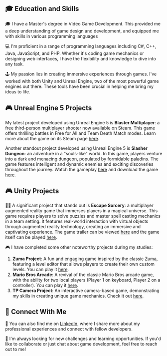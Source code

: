 <h2>🎓 Education and Skills</h2>

<p>🎓 I have a Master's degree in Video Game Development. This provided me a deep understanding of game design and development, and equipped me with skills in various programming languages </p>

<p>💻 I'm proficient in a range of programming languages including C#, C++, Java, JavaScript, and PHP. Whether it's coding game mechanics or designing web interfaces, I have the flexibility and knowledge to dive into any task.</p>

<p>🕹️ My passion lies in creating immersive experiences through games. I've worked with both Unity and Unreal Engine, two of the most powerful game engines out there. These tools have been crucial in helping me bring my ideas to life.</p>

<h2>🎮 Unreal Engine 5 Projects</h2>

<p>My latest project developed using Unreal Engine 5 is <strong>Blaster Multiplayer</strong>: a free third-person multiplayer shooter now available on Steam. This game offers thrilling battles in Free for All and Team Death Match modes. Learn more about the game on its Steam page <a href="https://store.steampowered.com/app/2731180/Blaster_Multiplayer">here</a>.</p>

<p>Another standout project developed using Unreal Engine 5 is <strong>Slasher Dungeon</strong>: an adventure in a "souls-like" world. In this game, players venture into a dark and menacing dungeon, populated by formidable paladins. The game features intelligent and dynamic enemies and exciting discoveries throughout the journey. Watch the gameplay <a href="https://www.youtube.com/watch?v=mmzsp2Chldw">here</a> and download the game <a href="https://mega.nz/file/lFZCCbzT#hu29r5Q5QZyIVWY0k5y6RYZ9-436fu-XoygpVVij9Yo">here</a>.</p>

<h2>🎮 Unity Projects</h2>

<p>🧙‍♂️ A significant project that stands out is <strong>Escape Sorcery</strong>: a multiplayer augmented reality game that immerses players in a magical universe. This game requires players to solve puzzles and master spell casting mechanics in a team setting. It features real-world interaction with virtual objects through augmented reality technology, creating an immersive and captivating experience. The game trailer can be viewed <a href="https://www.youtube.com/watch?v=Iiueq3NH5Uc">here</a> and the game itself can be played <a href="https://esiee-it-gaming.itch.io/2023-escape-sorcery-esiee-it-gaming">here</a>.</p>
<p>🎮 I have completed some other noteworthy projects during my studies:</p>
<ol>
  <li><strong>Zuma Project</strong>: A fun and engaging game inspired by the classic Zuma, featuring a level editor that allows players to create their own custom levels. You can play it <a href="https://gnorgol.github.io/Zuma-Project/">here</a>.</li>
    <li><strong>Mario Bros Arcade</strong>: A revival of the classic Mario Bros arcade game, with the ability for two local players (Player 1 on keyboard, Player 2 on a controller). You can play it <a href="https://gnorgol.github.io/ESIEE-IT-Mario-Bros-Arcade-Web/">here</a>.</li>
  <li><strong>TP Camera Project</strong>: An interactive camera-based game, demonstrating my skills in creating unique game mechanics. Check it out <a href="https://gnorgol.github.io/Tp-Cam-Web/">here</a>.</li>
</ol>

<h2>🔗 Connect With Me</h2>

<p>🔗 You can also find me on <a href="https://www.linkedin.com/in/guillaume-norgol-51a7b5195/">LinkedIn</a>, where I share more about my professional experiences and connect with fellow developers.</p>

<p>🚀 I'm always looking for new challenges and learning opportunities. If you'd like to collaborate or just chat about game development, feel free to reach out to me!</p>
